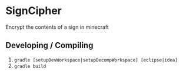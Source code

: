 # SignCipher

Encrypt the contents of a sign in minecraft

## Developing / Compiling
1. `gradle [setupDevWorkspace|setupDecompWorkspace] [eclipse|idea]`
2. `gradle build`

